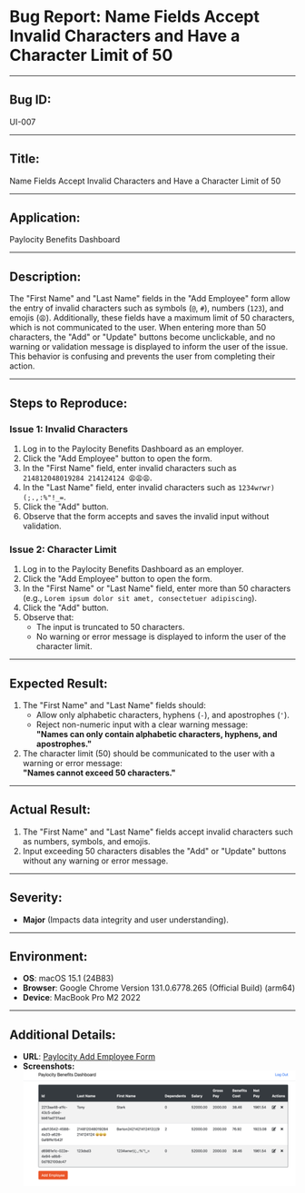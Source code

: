 # Bug Report: Name Fields Accept Invalid Characters and Have a Character Limit of 50

---

## Bug ID:
UI-007

---

## Title:
Name Fields Accept Invalid Characters and Have a Character Limit of 50

---

## Application:
Paylocity Benefits Dashboard

---

## Description:
The "First Name" and "Last Name" fields in the "Add Employee" form allow the entry of invalid characters such as symbols (`@`, `#`), numbers (`123`), and emojis (`😩`). Additionally, these fields have a maximum limit of 50 characters, which is not communicated to the user. When entering more than 50 characters, the "Add" or "Update" buttons become unclickable, and no warning or validation message is displayed to inform the user of the issue. This behavior is confusing and prevents the user from completing their action.

---

## Steps to Reproduce:
### Issue 1: Invalid Characters
1. Log in to the Paylocity Benefits Dashboard as an employer.
2. Click the "Add Employee" button to open the form.
3. In the "First Name" field, enter invalid characters such as `214812048019284 214124124 😩😩😩`.
4. In the "Last Name" field, enter invalid characters such as `1234wrwr)(;.,:%"!_=`.
5. Click the "Add" button.
6. Observe that the form accepts and saves the invalid input without validation.

### Issue 2: Character Limit
1. Log in to the Paylocity Benefits Dashboard as an employer.
2. Click the "Add Employee" button to open the form.
3. In the "First Name" or "Last Name" field, enter more than 50 characters (e.g., `Lorem ipsum dolor sit amet, consectetuer adipiscing`).
4. Click the "Add" button.
5. Observe that:
   - The input is truncated to 50 characters.
   - No warning or error message is displayed to inform the user of the character limit.

---

## Expected Result:
1. The "First Name" and "Last Name" fields should:
   - Allow only alphabetic characters, hyphens (`-`), and apostrophes (`'`).
   - Reject non-numeric input with a clear warning message:  
     **"Names can only contain alphabetic characters, hyphens, and apostrophes."**
2. The character limit (50) should be communicated to the user with a warning or error message:  
   **"Names cannot exceed 50 characters."**

---

## Actual Result:
1. The "First Name" and "Last Name" fields accept invalid characters such as numbers, symbols, and emojis.
2. Input exceeding 50 characters disables the "Add" or "Update" buttons without any warning or error message.


---

## Severity:
- **Major** (Impacts data integrity and user understanding).

---

## Environment:
- **OS**: macOS 15.1 (24B83)  
- **Browser**: Google Chrome Version 131.0.6778.265 (Official Build) (arm64)  
- **Device**: MacBook Pro M2 2022  

---

## Additional Details:
- **URL**: [Paylocity Add Employee Form](https://wmxrwq14uc.execute-api.us-east-1.amazonaws.com/Prod/Account/Login)
- **Screenshots:**
  ![Invalid Characters in Name Fields](../screenshots/BUG-UI-007.png) 
